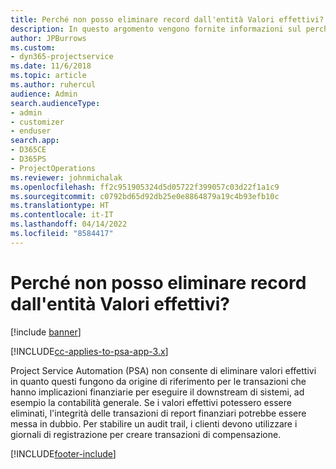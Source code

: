 ```yaml
---
title: Perché non posso eliminare record dall'entità Valori effettivi?
description: In questo argomento vengono fornite informazioni sul perché non è possibile eliminare record dall'entità Valori effettivi.
author: JPBurrows
ms.custom:
- dyn365-projectservice
ms.date: 11/6/2018
ms.topic: article
ms.author: ruhercul
audience: Admin
search.audienceType:
- admin
- customizer
- enduser
search.app:
- D365CE
- D365PS
- ProjectOperations
ms.reviewer: johnmichalak
ms.openlocfilehash: ff2c951905324d5d05722f399057c03d22f1a1c9
ms.sourcegitcommit: c0792bd65d92db25e0e8864879a19c4b93efb10c
ms.translationtype: HT
ms.contentlocale: it-IT
ms.lasthandoff: 04/14/2022
ms.locfileid: "8584417"
---
```

# <a name="why-cant-i-delete-records-from-the-actuals-entity"></a>Perché non posso eliminare record dall'entità Valori effettivi?

[!include [banner](../includes/psa-now-project-operations.md)]

[!INCLUDE[cc-applies-to-psa-app-3.x](../includes/cc-applies-to-psa-app-3x.md)]

Project Service Automation (PSA) non consente di eliminare valori effettivi in quanto questi fungono da origine di riferimento per le transazioni che hanno implicazioni finanziarie per eseguire il downstream di sistemi, ad esempio la contabilità generale. Se i valori effettivi potessero essere eliminati, l'integrità delle transazioni di report finanziari potrebbe essere messa in dubbio. Per stabilire un audit trail, i clienti devono utilizzare i giornali di registrazione per creare transazioni di compensazione.



[!INCLUDE[footer-include](../includes/footer-banner.md)]
